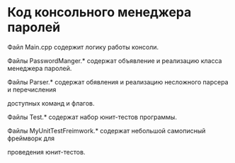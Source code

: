 # Код консольного менеджера паролей

Файл Main.cpp содержит логику работы консоли.

Файлы PasswordManger.* содержат объявление и реализацию класса менеджера паролей.

Файлы Parser.* содержат обявления и реализацию несложного парсера и перечисления

доступных команд и флагов.

Файлы Test.* содержат набор юнит-тестов программы.

Файлы MyUnitTestFreimwork.* содержат небольшой самописный фреймворк для 

проведения юнит-тестов.
